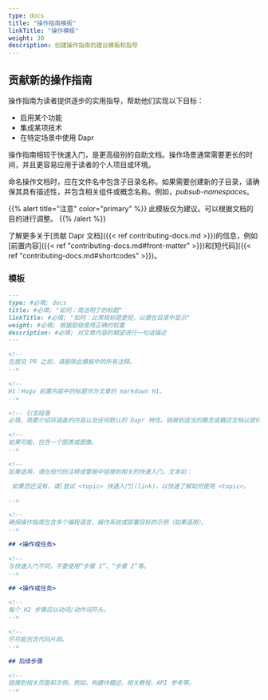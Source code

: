 ```yaml
---
type: docs
title: "操作指南模板"
linkTitle: "操作模板"
weight: 30
description: 创建操作指南的建议模板和指导
---
```


## 贡献新的操作指南

操作指南为读者提供逐步的实用指导，帮助他们实现以下目标：

- 启用某个功能
- 集成某项技术
- 在特定场景中使用 Dapr

操作指南相较于快速入门，是更高级别的自助文档。操作场景通常需要更长的时间，并且更容易应用于读者的个人项目或环境。

命名操作文档时，应在文件名中包含子目录名称。如果需要创建新的子目录，请确保其具有描述性，并包含相关组件或概念名称。例如，_pubsub-namespaces_。

{{% alert title="注意" color="primary" %}}
此模板仅为建议。可以根据文档的目的进行调整。
{{% /alert %}}

了解更多关于[贡献 Dapr 文档]({{< ref contributing-docs.md >}})的信息，例如[前置内容]({{< ref "contributing-docs.md#front-matter" >}})和[短代码]({{< ref "contributing-docs.md#shortcodes" >}})。

### 模板

```md
---
type: #必填; docs
title: #必填; "如何：简洁明了的标题"
linkTitle: #必填; "如何：比常规标题更短，以便在目录中显示"
weight: #必填; 根据层级使用正确的权重
description: #必填; 对文章内容的期望进行一句话描述
---

<!--
在提交 PR 之前，请删除此模板中的所有注释。
-->

<!-- 
H1：Hugo 前置内容中的标题作为文章的 markdown H1。
-->

<!-- 引言段落  
必填。简要介绍将涵盖的内容以及任何默认的 Dapr 特性。链接到适当的概念或概述文档以提供背景。 -->

<!-- 
如果可能，包含一个图表或图像。
-->

<!--
如果适用，请在短代码注释或警报中链接到相关的快速入门，文本如：

 如果您还没有，请[尝试 <topic> 快速入门](link)，以快速了解如何使用 <topic>。

-->

<!-- 
确保操作指南包含多个编程语言、操作系统或部署目标的示例（如果适用）。
-->

## <操作或任务>

<!-- 
与快速入门不同，不要使用“步骤 1”、“步骤 2”等。
-->

## <操作或任务>

<!-- 
每个 H2 步骤应以动词/动作词开头。
-->

<!--
尽可能包含代码片段。
-->

## 后续步骤

<!--
链接到相关页面和示例。例如，构建块概述、相关教程、API 参考等。
-->

```